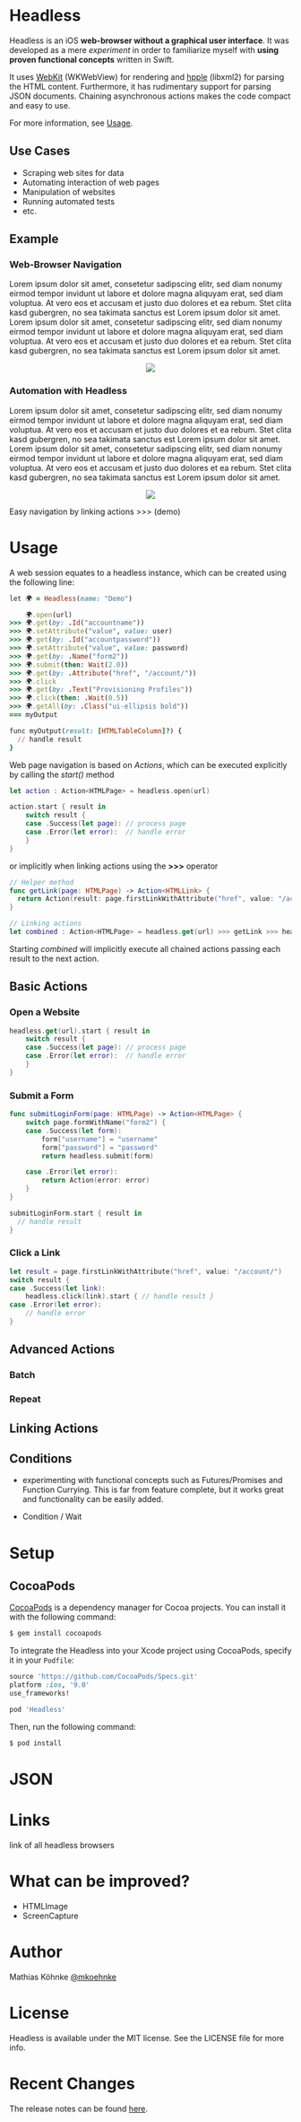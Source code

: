 # Headless
Headless is an iOS **web-browser without a graphical user interface**. It was developed as a mere *experiment* in order to familiarize myself with **using proven functional concepts** written in Swift.

It uses [WebKit](https://webkit.org) (WKWebView) for rendering and [hpple](https://github.com/topfunky/hpple) (libxml2) for parsing the HTML content. Furthermore, it has rudimentary support for parsing JSON documents. Chaining asynchronous actions makes the code compact and easy to use.

For more information, see [Usage](#usage).

## Use Cases
* Scraping web sites for data
* Automating interaction of web pages
* Manipulation of websites
* Running automated tests
* etc.

## Example

### Web-Browser Navigation

Lorem ipsum dolor sit amet, consetetur sadipscing elitr, sed diam nonumy eirmod tempor invidunt ut labore et dolore magna aliquyam erat, sed diam voluptua. At vero eos et accusam et justo duo dolores et ea rebum. Stet clita kasd gubergren, no sea takimata sanctus est Lorem ipsum dolor sit amet. Lorem ipsum dolor sit amet, consetetur sadipscing elitr, sed diam nonumy eirmod tempor invidunt ut labore et dolore magna aliquyam erat, sed diam voluptua. At vero eos et accusam et justo duo dolores et ea rebum. Stet clita kasd gubergren, no sea takimata sanctus est Lorem ipsum dolor sit amet.

<p align="center">
<img src="https://raw.githubusercontent.com/mkoehnke/Headless/develop/Resources/Headless-Web-Demo.gif?token=ABXNjQVdWqIq9FWdb42o8I09ERYprf7Mks5WmWgPwA%3D%3D" />
</p>


### Automation with Headless

Lorem ipsum dolor sit amet, consetetur sadipscing elitr, sed diam nonumy eirmod tempor invidunt ut labore et dolore magna aliquyam erat, sed diam voluptua. At vero eos et accusam et justo duo dolores et ea rebum. Stet clita kasd gubergren, no sea takimata sanctus est Lorem ipsum dolor sit amet. Lorem ipsum dolor sit amet, consetetur sadipscing elitr, sed diam nonumy eirmod tempor invidunt ut labore et dolore magna aliquyam erat, sed diam voluptua. At vero eos et accusam et justo duo dolores et ea rebum. Stet clita kasd gubergren, no sea takimata sanctus est Lorem ipsum dolor sit amet.

<p align="center">
<img src="https://raw.githubusercontent.com/mkoehnke/Headless/develop/Resources/Headless-Simulator-Demo.gif?token=ABXNjWc-qmO9Vk7DUFWbnG1VE0LNM73Wks5WmWfXwA%3D%3D" />
</p>

Easy navigation by linking actions >>> (demo)




# Usage
A web session equates to a headless instance, which can be created using the following line:

```ruby
let 🌍 = Headless(name: "Demo")
```

```ruby
    🌍.open(url)
>>> 🌍.get(by: .Id("accountname"))
>>> 🌍.setAttribute("value", value: user)
>>> 🌍.get(by: .Id("accountpassword"))
>>> 🌍.setAttribute("value", value: password)
>>> 🌍.get(by: .Name("form2"))
>>> 🌍.submit(then: Wait(2.0))
>>> 🌍.get(by: .Attribute("href", "/account/"))
>>> 🌍.click
>>> 🌍.get(by: .Text("Provisioning Profiles"))
>>> 🌍.click(then: .Wait(0.5))
>>> 🌍.getAll(by: .Class("ui-ellipsis bold"))
=== myOutput
```

```ruby
func myOutput(result: [HTMLTableColumn]?) {
  // handle result
}
```

Web page navigation is based on *Actions*, which can be executed explicitly by calling the *start()* method

```swift
let action : Action<HTMLPage> = headless.open(url)

action.start { result in
    switch result {
    case .Success(let page): // process page
    case .Error(let error):  // handle error
    }
}
```

or implicitly when linking actions using the **>>>** operator

```swift
// Helper method
func getLink(page: HTMLPage) -> Action<HTMLLink> {
  return Action(result: page.firstLinkWithAttribute("href", value: "/account/"))
}

// Linking actions
let combined : Action<HTMLPage> = headless.get(url) >>> getLink >>> headless.click
```
Starting *combined* will implicitly execute all chained actions passing each result to the next action.


## Basic Actions
### Open a Website

```swift
headless.get(url).start { result in
    switch result {
    case .Success(let page): // process page
    case .Error(let error):  // handle error
    }
}
```

### Submit a Form

```swift
func submitLoginForm(page: HTMLPage) -> Action<HTMLPage> {
    switch page.formWithName("form2") {
    case .Success(let form):
        form["username"] = "username"
        form["password"] = "password"
        return headless.submit(form)

    case .Error(let error):
        return Action(error: error)
    }
}

submitLoginForm.start { result in
  // handle result
}
```

### Click a Link

```swift
let result = page.firstLinkWithAttribute("href", value: "/account/")
switch result {
case .Success(let link):
    headless.click(link).start { // handle result }
case .Error(let error):
    // handle error
}
```

## Advanced Actions

### Batch

### Repeat

## Linking Actions


## Conditions

* experimenting with functional concepts such as Futures/Promises and Function Currying. This is far from feature complete, but it works great and functionality can be easily added.

* Condition / Wait


# Setup
## CocoaPods
[CocoaPods](http://cocoapods.org) is a dependency manager for Cocoa projects. You can install it with the following command:

```bash
$ gem install cocoapods
```

To integrate the Headless into your Xcode project using CocoaPods, specify it in your `Podfile`:

```ruby
source 'https://github.com/CocoaPods/Specs.git'
platform :ios, '9.0'
use_frameworks!

pod 'Headless'
```

Then, run the following command:

```bash
$ pod install
```

# JSON

# Links
link of all headless browsers

# What can be improved?
* HTMLImage
* ScreenCapture

# Author
Mathias Köhnke [@mkoehnke](http://twitter.com/mkoehnke)

# License
Headless is available under the MIT license. See the LICENSE file for more info.

# Recent Changes
The release notes can be found [here](https://github.com/mkoehnke/Headless/releases).
